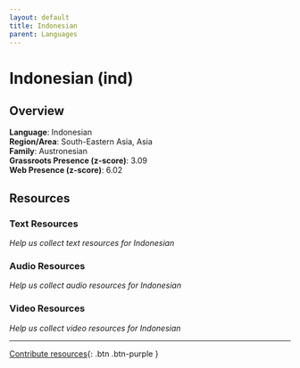 ```yaml
---
layout: default
title: Indonesian
parent: Languages
---
```


# Indonesian (ind)

## Overview

**Language**: Indonesian  
**Region/Area**: South-Eastern Asia, Asia  
**Family**: Austronesian  
**Grassroots Presence (z-score)**: 3.09  
**Web Presence (z-score)**: 6.02  

## Resources

### Text Resources
*Help us collect text resources for Indonesian*

### Audio Resources
*Help us collect audio resources for Indonesian*

### Video Resources
*Help us collect video resources for Indonesian*

---

[Contribute resources](https://forms.office.com/e/1SfLJx3u1r){: .btn .btn-purple }

